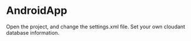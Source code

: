# AndroidApp

Open the project, and change the settings.xml file. Set your own cloudant database information.
